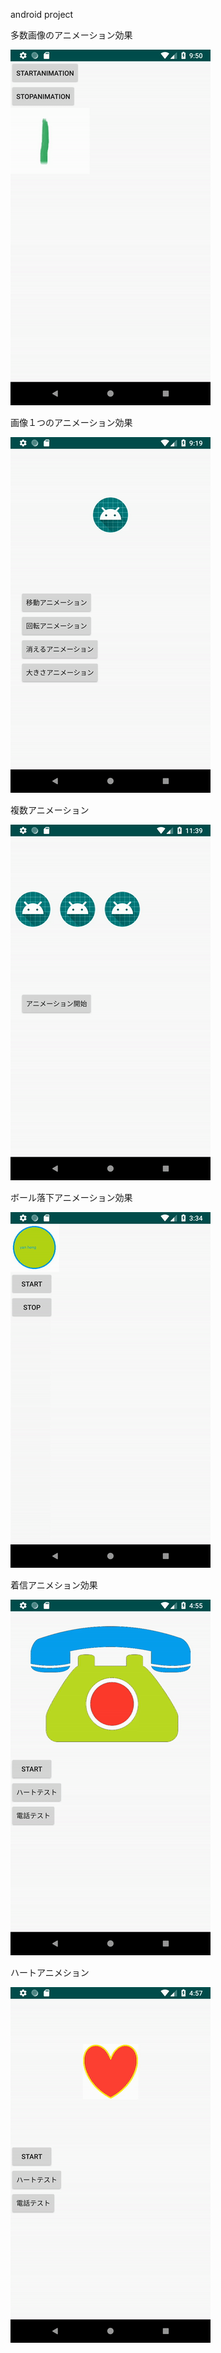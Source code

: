 android project

多数画像のアニメーション効果

 ![image](https://github.com/YanHengGo/android/blob/master/多数画像のアニメーション効果.gif)

画像１つのアニメーション効果

 ![image](https://github.com/YanHengGo/android/blob/master/画像１つのアニメーション効果.gif)

複数アニメーション

 ![image](https://github.com/YanHengGo/android/blob/master/複数アニメーション.gif)


ボール落下アニメーション効果

 ![image](https://github.com/YanHengGo/android/blob/master/ボール落下アニメーション効果.gif)

着信アニメション効果

 ![image](https://github.com/YanHengGo/android/blob/master/着信アニメション.gif)

ハートアニメション

 ![image](https://github.com/YanHengGo/android/blob/master/ハートアニメション.gif)

